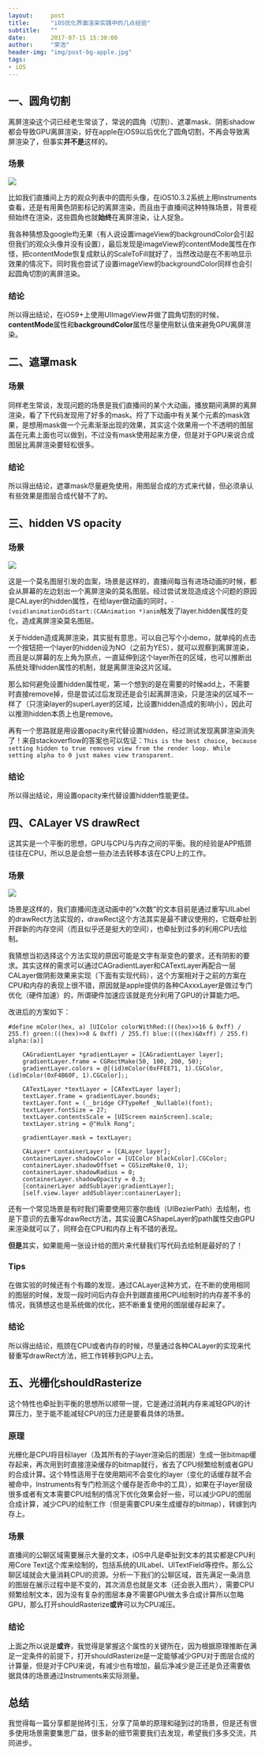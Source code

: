 ```yaml
---
layout:     post
title:      "iOS优化界面渲染实践中的几点经验"
subtitle:   ""
date:       2017-07-15 15:30:00
author:     "荣浩"
header-img: "img/post-bg-apple.jpg"
tags:
- iOS
---
```


## 一、圆角切割
离屏渲染这个词已经老生常谈了，常说的圆角（切割）、遮罩mask、阴影shadow都会导致GPU离屏渲染，好在apple在iOS9以后优化了圆角切割，不再会导致离屏渲染了，但事实**并不是**这样的。
### 场景
![](/assets/images/2017-7-15/RoomUI_123.png)

比如我们直播间上方的观众列表中的圆形头像，在iOS10.3.2系统上用Instruments查看，还是有用黄色阴影标记的离屏渲染，而且由于直播间这种特殊场景，背景视频始终在渲染，这些圆角也就**始终**在离屏渲染，让人捉急。

我各种猜想及google均无果（有人说设置imageView的backgroundColor会引起但我们的观众头像并没有设置），最后发现是imageView的contentMode属性在作怪，把contentMode恢复成默认的ScaleToFill就好了，当然改动是在不影响显示效果的情况下。同时我也尝试了设置imageView的backgroundColor同样也会引起圆角切割的离屏渲染。
### 结论
所以得出结论，在iOS9+上使用UIImageView并做了圆角切割的时候，**contentMode**属性和**backgroundColor**属性尽量使用默认值来避免GPU离屏渲染。

## 二、遮罩mask
### 场景
同样老生常谈，发现问题的场景是我们直播间的某个大动画，播放期间满屏的离屏渲染，看了下代码发现用了好多的mask。捋了下动画中有关某个元素的mask效果，是想用mask做一个元素渐渐出现的效果，其实这个效果用一个不透明的图层盖在元素上面也可以做到，不过没有mask使用起来方便，但是对于GPU来说合成图层比离屏渲染要轻松很多。
### 结论
所以得出结论，遮罩mask尽量避免使用，用图层合成的方式来代替，但必须承认有些效果是图层合成代替不了的。

## 三、hidden VS opacity
### 场景
![](/assets/images/2017-7-15/RoomUI_234.png)

这是一个莫名图层引发的血案，场景是这样的，直播间每当有进场动画的时候，都会从屏幕的左边划出一个离屏渲染的莫名图层。经过尝试发现造成这个问题的原因是CALayer的hidden属性，在给layer做动画的同时，`- (void)animationDidStart:(CAAnimation *)anim`触发了layer.hidden属性的变化，造成离屏渲染莫名图层。

关于hidden造成离屏渲染，其实挺有意思，可以自己写个小demo，就单纯的点击一个按钮把一个layer的hidden设为NO（之前为YES），就可以观察到离屏渲染，而且是以屏幕的左上角为原点，一直延伸到这个layer所在的区域，也可以推断出系统处理hidden属性的机制，就是离屏渲染这片区域。 

那么如何避免设置hidden属性呢，第一个想到的是在需要的时候add上，不需要时直接remove掉，但是尝试过后发现还是会引起离屏渲染，只是渲染的区域不一样了（只渲染layer的superLayer的区域，比设置hidden造成的影响小），因此可以推测hidden本质上也是remove。

再有一个思路就是用设置opacity来代替设置hidden，经过测试发现离屏渲染消失了！来自stackoverflow的答案也可以佐证：`This is the best choice, because setting hidden to true removes view from the render loop. While setting alpha to 0 just makes view transparent.`
### 结论
所以得出结论，用设置opacity来代替设置hidden性能更佳。

## 四、CALayer VS drawRect
这其实是一个平衡的思想，GPU与CPU与内存之间的平衡。我的经验是APP瓶颈往往在CPU，所以总是会想一些办法去转移本该在CPU上的工作。
### 场景
![](/assets/images/2017-7-15/RoomUI_345.png)

场景是这样的，我们直播间连送动画中的”x次数”的文本目前是通过重写UILabel的drawRect方法实现的，drawRect这个方法其实是最不建议使用的，它既牵扯到开辟新的内存空间（而且似乎还是挺大的空间），也牵扯到过多的利用CPU去绘制。

我猜想当初选择这个方法实现的原因可能是文字有渐变色的要求，还有阴影的要求。其实这样的需求可以通过CAGradientLayer和CATextLayer再配合一层CALayer做阴影效果来实现（下面有实现代码），这个方案相对于之前的方案在CPU和内存的表现上很不错，原因就是apple提供的各种CAxxxLayer是做过专门优化（硬件加速）的，所谓硬件加速应该就是充分利用了GPU的计算能力吧。

改进后的方案如下：
```
#define mColor(hex, a) [UIColor colorWithRed:(((hex)>>16 & 0xff) / 255.f) green:(((hex)>>8 & 0xff) / 255.f) blue:(((hex)&0xff) / 255.f) alpha:(a)]

    CAGradientLayer *gradientLayer = [CAGradientLayer layer];
    gradientLayer.frame = CGRectMake(50, 100, 200, 50);
    gradientLayer.colors = @[(id)mColor(0xFFEE71, 1).CGColor, (id)mColor(0xF4B60F, 1).CGColor];;
    
    CATextLayer *textLayer = [CATextLayer layer];
    textLayer.frame = gradientLayer.bounds;
    textLayer.font = (__bridge CFTypeRef _Nullable)(font);
    textLayer.fontSize = 27;
    textLayer.contentsScale = [UIScreen mainScreen].scale;
    textLayer.string = @"Hulk Rong";
    
    gradientLayer.mask = textLayer;
    
    CALayer* containerLayer = [CALayer layer];
    containerLayer.shadowColor = [UIColor blackColor].CGColor;
    containerLayer.shadowOffset = CGSizeMake(0, 1);
    containerLayer.shadowRadius = 0;
    containerLayer.shadowOpacity = 0.3;
    [containerLayer addSublayer:gradientLayer];
    [self.view.layer addSublayer:containerLayer];
```

还有一个常见场景是有时我们需要使用贝塞尔曲线（UIBezierPath）去绘制，也是下意识的去重写drawRect方法，其实设置CAShapeLayer的path属性交由GPU来渲染就可以了，同样会在CPU和内存上有不错的表现。

**但是**其实，如果能用一张设计给的图片来代替我们写代码去绘制是最好的了！
### Tips
在做实验的时候还有个有趣的发现，通过CALayer这种方式，在不断的使用相同的图层的时候，发现一段时间后内存会升到跟直接用CPU绘制时的内存差不多的情况，我猜想这也是系统做的优化，把不断重复使用的图层缓存起来了。
### 结论
所以得出结论，瓶颈在CPU或者内存的时候，尽量通过各种CALayer的实现来代替重写drawRect方法，把工作转移到GPU上去。

## 五、光栅化shouldRasterize
这个特性也牵扯到平衡的思想所以顺带一提，它是通过消耗内存来减轻GPU的计算压力，至于能不能减轻CPU的压力还是要看具体的场景。
### 原理
光栅化是CPU将目标layer（及其所有的子layer渲染后的图层）生成一张bitmap缓存起来，再次用到时直接渲染缓存的bitmap就行，省去了CPU频繁绘制或者GPU的合成计算。这个特性适用于在使用期间不会变化的layer（变化的话缓存就不会被命中，Instruments有专门检测这个缓存是否命中的工具），如果在子layer层级很多或者有文本需要CPU绘制的情况下优化效果会好一些，可以减少GPU的图层合成计算，减少CPU的绘制工作（但是需要CPU来生成缓存的bitmap），转嫁到内存上。
### 场景
直播间的公聊区域需要展示大量的文本，iOS中凡是牵扯到文本的其实都是CPU利用Core Text这个库来绘制的，包括系统的UILabel、UITextField等控件。那么公聊区域就会大量消耗CPU的资源。分析一下我们的公聊区域，首先满足一条消息的图层在展示过程中是不变的，其次消息也就是文本（还会嵌入图片），需要CPU频繁绘制文本，因为没有复杂的图层本身不需要GPU做太多合成计算所以忽略GPU，那么打开shouldRasterize**或许**可以为CPU减压。
### 结论
上面之所以说是**或许**，我觉得是掌握这个属性的关键所在，因为根据原理推断在满足一定条件的前提下，打开shouldRasterize是一定能够减少GPU对于图层合成的计算量，但是对于CPU来说，有减少也有增加，最后净减少是正还是负还需要依据具体的场景通过Instruments来实际测量。

## 总结
我觉得每一篇分享都是抛砖引玉，分享了简单的原理和碰到过的场景，但是还有很多使用场景需要集思广益，很多新的细节需要我们去发现，希望我们多多交流，共同进步。
